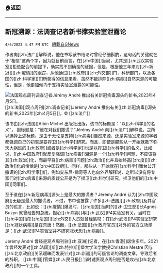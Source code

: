 ###  [:house:返回](README.md)
---


## 新冠溯源：法调查记者新书撑实验室泄露论
`4/6/2023 4:47 PM UTC ` [轉載自GNews](https://gnews.org/articles/1076408)


作者向[[zh:法广]]解释说，他在书写该书结论时曾经仔细斟酌，这句话的关键就在于“相信”这两个字，因为就目前而言，在[[zh:中国]]当局，尤其是[[zh:武汉实验室]]拒绝配合的前提下，确实找不到确凿的证据，但是，根据他三年来对[[zh:新冠]][[zh:疫情]]的跟踪，从他通过[[zh:政府]][[zh:外交部]]门，科研部门，以及各国的[[zh:科学家]]们所获得的信息来看，虽然不能排除[[zh:病毒]]自然来源的可能性，但是，他更加倾向于支持实验室泄露的可能性。

![法国观点周刊调查记者Jérémy André 推出有关新冠病毒源头的新书,2023年4月5日。](https://s.rfi.fr/media/display/65cfd674-d489-11ed-a77e-005056bf30b7/thumbnail_1680791993890.jpg "法国观点周刊调查记者Jérémy André 推出有关新冠病毒源头的新书,2023年4月5日。")  [[zh:法国]]观点周刊[[zh:调查记者]]Jérémy André 推出有关[[zh:新冠病毒]]源头的新书,2023年[[zh:4月5日]]。© [[zh:法广]]

该书由[[zh:法国]]Albin Michel 出版社出版，该书的标题是：“以[[zh:科学]]的名义”， 副标题是：“谁在对我们撒谎？”Jérémy André 向[[zh:法广]]解释说，之所以选择上述标题，是由于无论是支持[[zh:病毒]]自然来源，还是实验室来源的学者都强调自己的初衷是要捍卫[[zh:科学]]研究。而且，即使是那些从一开始就撒下弥天大祸谎的[[zh:政府]]或者是[[zh:科学家]]也是以捍卫[[zh:科学]]的名义，比如说，[[zh:中国政府]]就反复强调[[zh:病毒]]溯源是一个[[zh:科学]]问题，不应该将其[[zh:政治]]化，而最早将[[zh:病毒]]问题[[zh:政治]]化并且始终高[[zh:度]][[zh:政治]]化的恰恰是[[zh:中国政府]]。同样，那些从一开始就在[[zh:科学]]舞台公开撒谎的[[zh:科学家]]们，例如安东尼-佛奇等人也向外界解释说，之所以没有将专家们对[[zh:病毒]]来源的质疑公开是为了捍卫[[zh:科学]]研究，捍卫他们的[[zh:中国]]同事们。

至于谁在[[zh:新冠病毒]]源头上是最大的撒谎者？Jérémy André 认为[[zh:中国政府]]无疑是最大的撒谎者，不过，书中也披露了许多[[zh:法国]][[zh:政府]]及其官员的谎言，比如说：[[zh:疫情]]爆发时，[[zh:法国]]当时的[[zh:卫生部]]长Agnès Buzyn 就曾经告知总统，担心[[zh:病毒]]与[[zh:武汉]]P4实验室有关，当时在[[zh:中国]]的[[zh:法国]][[zh:外交]]人员就曾经感叹：在[[zh:武汉]]P4实验室研究[[zh:冠状病毒]]是在荒唐！然而，[[zh:法国]][[zh:政府官员]]对外的官方立场却是：[[zh:武汉]]P4实验室并不研究冠状念[[zh:病毒]]。

Jérémy André 曾经是观点周刊驻[[zh:亚洲]]记者，在[[zh:香港]]居住多年。2021年曾经发表对[[zh:法国]]斯[[zh:特拉斯]]堡大学法学教授Christian Mestre 因与[[zh:北京政府]]关系暧昧而发表针对[[zh:新疆]]的可疑言论的调查文章，导致后者的辞职。 [[zh:中国]]官媒[[zh:人民日报]] 当时谴责观点周刊是否是攻击[[zh:北京政府]]的一个工具。

